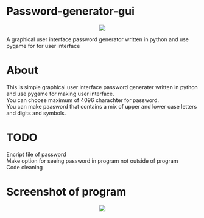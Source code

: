 # Password-generator-gui
<p align="center">
  <img src="https://github.com/artin222/Password-generator-gui/blob/master/icons/512x512.png" />
</p>

<p>
A graphical user interface password generator written in python and use pygame for for user interface
</p>

<h1> About </h1>
<p>
This is simple graphical user interface password generater written in python and use pygame for making user interface. <br>
You can choose maximum of 4096 charachter for password. <br>
You can make paasword that contains a mix of upper and lower case letters and digits and symbols. <br>
</p>

<h1> TODO </h1> 
<p>
Encript file of password <br>
Make option for seeing password in program not outside of program <br>
Code cleaning <br>
</p>

<h1> Screenshot of program </h1>
<p align="center">
  <img src="https://github.com/artin222/Password-generator-gui/blob/master/Screenshot%20of%20program.png" />
</p>
